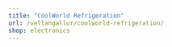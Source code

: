```yaml
---
title: "CoolWorld Refrigeration"
url: /vellangallur/coolworld-refrigeration/
shop: electronics
---
```

